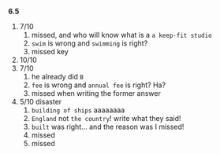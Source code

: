 **6.5**

1. 7/10
   1. missed, and who will know what is a `a keep-fit studio`
   2. `swim` is wrong and `swimming` is right?
   3. missed key
2. 10/10
3. 7/10
   1. he already did `B`
   2. `fee` is wrong and `annual fee` is right? Ha?
   3. missed when writing the former answer
4. 5/10 disaster
   1. `building of ships` aaaaaaaa
   2. `England` not `the country`! write what they said!
   3. `built` was right... and the reason was I missed!
   4. missed
   5. missed
